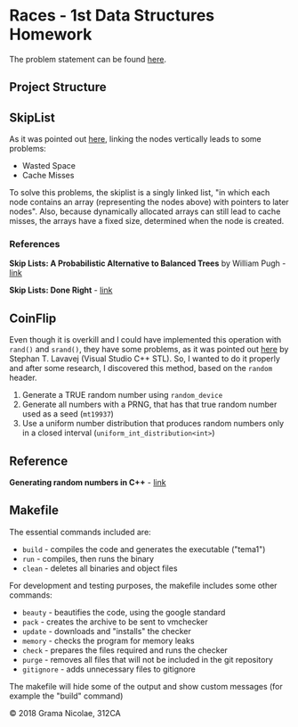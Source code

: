 # Races - 1st Data Structures Homework

<!-- NOTES 
- this is written in markdown, so it isn't readable as plain text.
- because I tend to use english variable and function names, I decided to write everything in english, to keep it cohesive (also, I had points taken at a computer programming homework because I had english names for function and romanian comments and readme )
-->

The problem statement can be found [here](https://ocw.cs.pub.ro/courses/sd-ca/teme/tema1).

## Project Structure

## SkipList

As it was pointed out [here](http://ticki.github.io/blog/skip-lists-done-right/), linking the nodes vertically leads to some problems:

- Wasted Space
- Cache Misses

To solve this problems, the skiplist is a singly linked list, "in which each node contains an array (representing the nodes above) with pointers to later nodes". Also, because dynamically allocated arrays can still lead to cache misses, the arrays have a fixed size, determined when the node is created.

### References

**Skip Lists: A Probabilistic Alternative to Balanced Trees** by William Pugh - [link]( https://www.epaperpress.com/sortsearch/download/skiplist.pdf)

**Skip Lists: Done Right** - [link](http://ticki.github.io/blog/skip-lists-done-right/)

## CoinFlip

Even though it is overkill and I could have implemented this operation with `rand()` and `srand()`, they have some problems, as it was pointed out [here](https://channel9.msdn.com/Events/GoingNative/2013/rand-Considered-Harmful) by Stephan T. Lavavej (Visual Studio C++ STL). So, I wanted to do it properly and after some research, I discovered this method, based on the `random` header.

1. Generate a TRUE random number using `random_device`
2. Generate all numbers with a PRNG, that has that true random number used as a seed (`mt19937`)
3. Use a uniform number distribution that produces random numbers only in a closed interval (`uniform_int_distribution<int>`)

## Reference

**Generating random numbers in C++** - [link](https://diego.assencio.com/?index=6890b8c50169ef45b74db135063c227c)

## Makefile

The essential commands included are:

- `build` - compiles the code and generates the executable ("tema1")
- `run` - compiles, then runs the binary
- `clean` - deletes all binaries and object files

For development and testing purposes, the makefile includes some other commands:

- `beauty` - beautifies the code, using the google standard
- `pack` - creates the archive to be sent to vmchecker
- `update` - downloads and "installs" the checker
- `memory` - checks the program for memory leaks
- `check` - prepares the files required and runs the checker
- `purge` - removes all files that will not be included in the git repository
- `gitignore` - adds unnecessary files to gitignore

The makefile will hide some of the output and show custom messages (for example the "build" command)

© 2018 Grama Nicolae, 312CA
